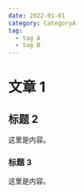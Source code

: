 ```yaml
---
date: 2022-01-01
category: CategoryA
tag:
  - tag A
  - tag B
---
```


# 文章 1

## 标题 2

这里是内容。

### 标题 3

这里是内容。
